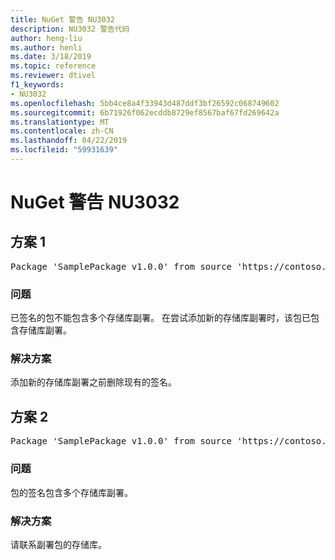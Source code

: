 ```yaml
---
title: NuGet 警告 NU3032
description: NU3032 警告代码
author: heng-liu
ms.author: henli
ms.date: 3/18/2019
ms.topic: reference
ms.reviewer: dtivel
f1_keywords:
- NU3032
ms.openlocfilehash: 5bb4ce8a4f33943d487ddf3bf26592c068749602
ms.sourcegitcommit: 6b71926f062ecddb8729ef8567baf67fd269642a
ms.translationtype: MT
ms.contentlocale: zh-CN
ms.lasthandoff: 04/22/2019
ms.locfileid: "59931639"
---
```

# <a name="nuget-warning-nu3032"></a>NuGet 警告 NU3032

## <a name="scenario-1"></a>方案 1

<pre>Package 'SamplePackage v1.0.0' from source 'https://contoso.com/index.json': The package already contains a repository countersignature. Please remove the existing signature before adding a new repository countersignature.</pre>

### <a name="issue"></a>问题

已签名的包不能包含多个存储库副署。 在尝试添加新的存储库副署时，该包已包含存储库副署。


### <a name="solution"></a>解决方案

添加新的存储库副署之前删除现有的签名。



## <a name="scenario-2"></a>方案 2

<pre>Package 'SamplePackage v1.0.0' from source 'https://contoso.com/index.json': The package signature contains multiple repository countersignatures.</pre>

### <a name="issue"></a>问题

包的签名包含多个存储库副署。


### <a name="solution"></a>解决方案

请联系副署包的存储库。